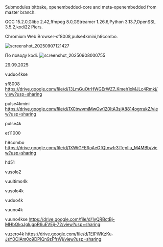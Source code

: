 Submodules bitbake, openembedded-core and meta-openembedded from master branch.

GCC 15.2.0,Glibc 2.42,ffmpeg 8.0,GStreamer 1.26.6,Python 3.13.7,OpenSSL 3.5.2,kodi22 Piers.

Chromium Web Browser-sf8008,pulse4kmini,h9combo.

![screenshot_20250907121427](https://github.com/user-attachments/assets/f1a41f58-8969-481b-9649-60aabb7e320e)

По поводу kodi.
![screenshot_20250908000755](https://github.com/user-attachments/assets/5eb0fa7e-4172-427b-8372-fcac932dc14a)

29.09.2025

vuduo4kse


sf8008
https://drive.google.com/file/d/13LmGuOtrHWGErWZ7_Kmeh1xMJLc4Rmkj/view?usp=sharing

pulse4kmini
https://drive.google.com/file/d/1X0bwvmjMwOw120ItA3sjA8814ogrrukZ/view?usp=sharing

pulse4k


et11000


h9combo
https://drive.google.com/file/d/1XWiGFERoAeOfQtnwfr3ITeplIu_M4MBb/view?usp=sharing

hd51


vusolo2


vuultimo4k


vusolo4k


vuduo4k


vuuno4k


vuuno4kse
https://drive.google.com/file/d/1yQRBctBj-MHbQkqJglugpR6uEVEij-72/view?usp=sharing

vuzero4k
https://drive.google.com/file/d/1EIPWKzKu-JsY0OIAm0o9DPlQn9zFfrWj/view?usp=sharing
